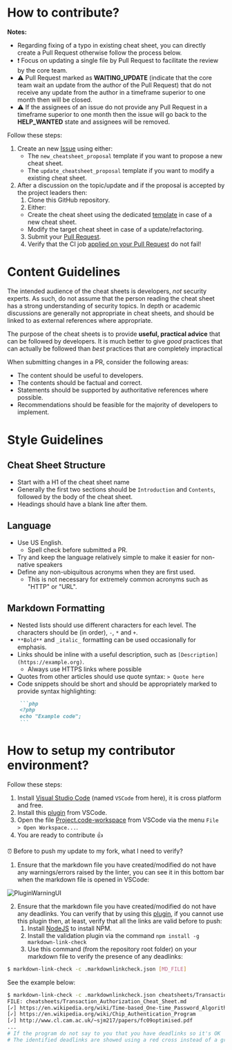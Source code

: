 # How to contribute?

**Notes:** 
* Regarding fixing of a typo in existing cheat sheet, you can directly create a Pull Request otherwise follow the process below.
* :heavy_exclamation_mark: Focus on updating a single file by Pull Request to facilitate the review by the core team.
* :warning: Pull Request marked as **WAITING_UPDATE** (indicate that the core team wait an update from the author of the Pull Request) that do not receive any update from the author in a timeframe superior to one month then will be closed.
* :warning: If the assignees of an issue do not provide any Pull Request in a timeframe superior to one month then the issue will go back to the **HELP_WANTED** state and assignees will be removed.

Follow these steps:

1. Create an new [Issue](https://github.com/OWASP/CheatSheetSeries/issues/new/choose) using either:
   - The `new_cheatsheet_proposal` template if you want to propose a new cheat sheet.
   - The `update_cheatsheet_proposal` template if you want to modify a existing cheat sheet.
2. After a discussion on the topic/update and if the proposal is accepted by the project leaders then:
    1. Clone this GitHub repository.
    2. Either:
      - Create the cheat sheet using the dedicated [template](templates/New_CheatSheet.md) in case of a new cheat sheet.
      - Modify the target cheat sheet in case of a update/refactoring.
    3. Submit your [Pull Request](https://help.github.com/articles/creating-a-pull-request/).
    4. Verify that the CI job [applied on your Pull Request](https://travis-ci.org/OWASP/CheatSheetSeries/pull_requests) do not fail!

# Content Guidelines

The intended audience of the cheat sheets is developers, _not_ security experts. As such, do not assume that the person reading the cheat sheet has a strong understanding of security topics. In depth or academic discussions are generally not appropriate in cheat sheets, and should be linked to as external references where appropriate.

The purpose of the cheat sheets is to provide **useful, practical advice** that can be followed by developers. It is much better to give _good_ practices that can actually be followed than _best_ practices that are completely impractical

When submitting changes in a PR, consider the following areas:

- The content should be useful to developers.
- The contents should be factual and correct.
- Statements should be supported by authoritative references where possible.
- Recommendations should be feasible for the majority of developers to implement.

# Style Guidelines

## Cheat Sheet Structure

- Start with a H1 of the cheat sheet name
- Generally the first two sections should be `Introduction` and `Contents`, followed by the body of the cheat sheet.
- Headings should have a blank line after them.

## Language

- Use US English.
  * Spell check before submitted a PR.
- Try and keep the language relatively simple to make it easier for non-native speakers
- Define any non-ubiquitous acronyms when they are first used.
  * This is not necessary for extremely common acronyms such as "HTTP" or "URL".

## Markdown Formatting

- Nested lists should use different characters for each level. The characters should be (in order), `-`, `*` and `+`.
- `**Bold**` and `_italic_` formatting can be used occasionally for emphasis.
- Links should be inline with a useful description, such as `[Description](https://example.org)`.
  * Always use HTTPS links where possible
- Quotes from other articles should use quote syntax: `> Quote here`
- Code snippets should be short and should be appropriately marked to provide syntax highlighting:

```md
    ```php
    <?php
    echo "Example code";
    ```
```

# How to setup my contributor environment?

Follow these steps:

1. Install [Visual Studio Code](https://code.visualstudio.com/) (named `VSCode` from here), it is cross platform and free.
2. Install this [plugin](https://github.com/DavidAnson/vscode-markdownlint#install) from VSCode.
3. Open the file [Project.code-workspace](Project.code-workspace) from VSCode via the menu `File > Open Workspace...`.
4. You are ready to contribute :+1:

:alarm_clock: Before to push my update to my fork, what I need to verify?

1. Ensure that the markdown file you have created/modified do not have any warnings/errors raised by the linter, you can see it in this bottom bar when the markdown file is opened in VSCode: 

![PluginWarningUI](assets/README_PluginWarningUI.png)

2. Ensure that the markdown file you have created/modified do not have any deadlinks. You can verify that by using this [plugin](https://www.npmjs.com/package/markdown-link-check), if you cannot use this plugin then, at least, verify that all the links are valid before to push:
    1. Install [NodeJS](https://nodejs.org/en/download/) to install NPM.
    2. Install the validation plugin via the command `npm install -g markdown-link-check`
    3. Use this command (from the repository root folder) on your markdown file to verify the presence of any deadlinks: 

```bash
$ markdown-link-check -c .markdownlinkcheck.json [MD_FILE]
```

See the example below:

```bash
$ markdown-link-check -c .markdownlinkcheck.json cheatsheets/Transaction_Authorization_Cheat_Sheet.md
FILE: cheatsheets/Transaction_Authorization_Cheat_Sheet.md
[✓] https://en.wikipedia.org/wiki/Time-based_One-time_Password_Algorithm
[✓] https://en.wikipedia.org/wiki/Chip_Authentication_Program
[✓] http://www.cl.cam.ac.uk/~sjm217/papers/fc09optimised.pdf
...
# If the program do not say to you that you have deadlinks so it's OK
# The identified deadlinks are showed using a red cross instead of a green tick before the link.
```
